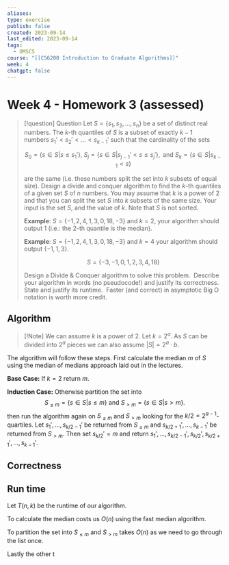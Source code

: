 ```yaml
---
aliases: 
type: exercise
publish: false
created: 2023-09-14
last_edited: 2023-09-14
tags:
  - OMSCS
course: "[[CS6200 Introduction to Graduate Algorithms]]"
week: 4
chatgpt: false
---
```

# Week 4 - Homework 3 (assessed)

>[!question] Question 
>Let $S = \{s_1, s_2, \ldots, s_n\}$ be a set of distinct real numbers. The $k$-th quantiles of $S$ is a subset of exactly $k-1$ numbers $s_1' < s_2' < \ldots < s_{k-1}'$ such that the cardinality of the sets
> 
> $$S_0 = \{s \in S \vert s \leq s_1'\}, \ S_j = \{s \in S \vert s_{j-1}' < s \leq s_j'\}, \mbox{ and } S_k = \{s \in S \vert s_{k-1} < s\}$$
> 
> are the same (i.e. these numbers split the set into $k$ subsets of equal size). Design a divide and conquer algorithm to find the $k$-th quantiles of a given set $S$ of $n$ numbers. You may assume that $k$ is a power of $2$ and that you can split the set $S$ into $k$ subsets of the same size. Your input is the set $S$, and the value of $k$. Note that $S$ is not sorted. 
>
> **Example**: $S=\{-1, 2, 4, 1, 3, 0, 18, -3\}$ and $k=2$, your algorithm should output $1$ (i.e.: the $2$-th quantile is the median).
>
> **Example**: $S=\{-1, 2, 4, 1, 3, 0, 18, -3\}$ and $k=4$ your algorithm should output $\{-1,1,3\}$.
>
>$$S = \{-3, -1, 0, 1, 2, 3, 4, 18\}$$
>
>Design a Divide & Conquer algorithm to solve this problem.  Describe your algorithm in words (no pseudocode!) and justify its correctness. State and justify its runtime.  Faster (and correct) in asymptotic Big O notation is worth more credit.

## Algorithm

>[!Note] We can assume $k$ is a power of 2.
>Let $k = 2^a$. As $S$ can be divided into $2^a$ pieces we can also assume $\vert S \vert = 2^a \cdot b$. 

The algorithm will follow these steps. First calculate the median $m$ of $S$ using the median of medians approach laid out in the lectures.

**Base Case:** If $k = 2$ return $m$. 

**Induction Case:** Otherwise partition the set into
$$S_{\leq m} = \{s \in S \vert s \leq m\} \mbox{ and } S_{>m} = \{s \in S \vert s > m\}.$$
then run the algorithm again on $S_{\leq m}$ and $S_{>m}$ looking for the $k/2 = 2^{a-1}$-quartiles. Let $s_1', \ldots, s_{k/2-1}'$ be returned from $S_{\leq m}$ and $s_{k/2 + 1}', \ldots, s_{k-1}'$ be returned from $S_{>m}$. Then set $s_{k/2}' = m$ and return $s_1', \ldots, s_{k/2-1}', s_{k/2}', s_{k/2 + 1}', \ldots, s_{k-1}'$.

## Correctness



## Run time

Let $T(n, k)$ be the runtime of our algorithm.

To calculate the median costs us $O(n)$ using the fast median algorithm.

To partition the set into $S_{\leq m}$ and $S_{> m}$ takes $O(n)$ as we need to go through the list once.

Lastly the other t
